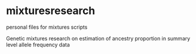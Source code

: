 # mixturesresearch
personal files for mixtures scripts

Genetic mixtures research on estimation of ancestry proportion in summary level allele frequency data
